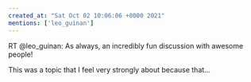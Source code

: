 ```yaml
---
created_at: "Sat Oct 02 10:06:06 +0000 2021"
mentions: ['leo_guinan']
---
```


RT @leo_guinan: As always, an incredibly fun discussion with awesome people!

This was a topic that I feel very strongly about because that…